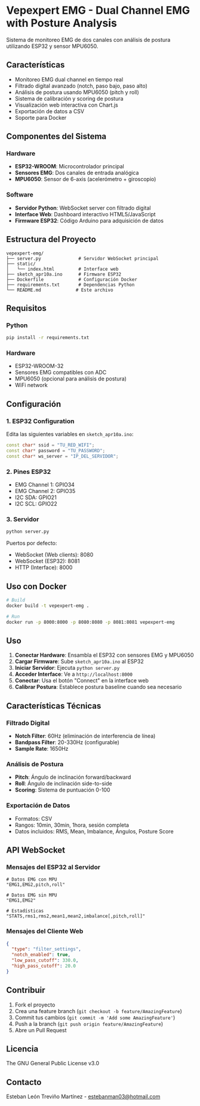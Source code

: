 # Vepexpert EMG - Dual Channel EMG with Posture Analysis

Sistema de monitoreo EMG de dos canales con análisis de postura utilizando ESP32 y sensor MPU6050.

## Características

-  Monitoreo EMG dual channel en tiempo real
-  Filtrado digital avanzado (notch, paso bajo, paso alto)
-  Análisis de postura usando MPU6050 (pitch y roll)
-  Sistema de calibración y scoring de postura
-  Visualización web interactiva con Chart.js
-  Exportación de datos a CSV
-  Soporte para Docker

## Componentes del Sistema

### Hardware
- **ESP32-WROOM**: Microcontrolador principal
- **Sensores EMG**: Dos canales de entrada analógica
- **MPU6050**: Sensor de 6-axis (acelerómetro + giroscopio)

### Software
- **Servidor Python**: WebSocket server con filtrado digital
- **Interface Web**: Dashboard interactivo HTML5/JavaScript
- **Firmware ESP32**: Código Arduino para adquisición de datos

## Estructura del Proyecto

```
vepexpert-emg/
├── server.py              # Servidor WebSocket principal
├── static/
│   └── index.html         # Interface web
├── sketch_apr10a.ino      # Firmware ESP32
├── Dockerfile             # Configuración Docker
├── requirements.txt       # Dependencias Python
└── README.md             # Este archivo
```

## Requisitos

### Python
```bash
pip install -r requirements.txt
```

### Hardware
- ESP32-WROOM-32
- Sensores EMG compatibles con ADC
- MPU6050 (opcional para análisis de postura)
- WiFi network

## Configuración

### 1. ESP32 Configuration
Edita las siguientes variables en `sketch_apr10a.ino`:
```cpp
const char* ssid = "TU_RED_WIFI";
const char* password = "TU_PASSWORD";
const char* ws_server = "IP_DEL_SERVIDOR";
```

### 2. Pines ESP32
- EMG Channel 1: GPIO34
- EMG Channel 2: GPIO35
- I2C SDA: GPIO21
- I2C SCL: GPIO22

### 3. Servidor
```bash
python server.py
```

Puertos por defecto:
- WebSocket (Web clients): 8080
- WebSocket (ESP32): 8081
- HTTP (Interface): 8000

## Uso con Docker

```bash
# Build
docker build -t vepexpert-emg .

# Run
docker run -p 8000:8000 -p 8080:8080 -p 8081:8081 vepexpert-emg
```

## Uso

1. **Conectar Hardware**: Ensambla el ESP32 con sensores EMG y MPU6050
2. **Cargar Firmware**: Sube `sketch_apr10a.ino` al ESP32
3. **Iniciar Servidor**: Ejecuta `python server.py`
4. **Acceder Interface**: Ve a `http://localhost:8000`
5. **Conectar**: Usa el botón "Connect" en la interface web
6. **Calibrar Postura**: Establece postura baseline cuando sea necesario

## Características Técnicas

### Filtrado Digital
- **Notch Filter**: 60Hz (eliminación de interferencia de línea)
- **Bandpass Filter**: 20-330Hz (configurable)
- **Sample Rate**: 1650Hz

### Análisis de Postura
- **Pitch**: Ángulo de inclinación forward/backward
- **Roll**: Ángulo de inclinación side-to-side
- **Scoring**: Sistema de puntuación 0-100

### Exportación de Datos
- Formatos: CSV
- Rangos: 10min, 30min, 1hora, sesión completa
- Datos incluidos: RMS, Mean, Imbalance, Ángulos, Posture Score

## API WebSocket

### Mensajes del ESP32 al Servidor
```
# Datos EMG con MPU
"EMG1,EMG2,pitch,roll"

# Datos EMG sin MPU
"EMG1,EMG2"

# Estadísticas
"STATS,rms1,rms2,mean1,mean2,imbalance[,pitch,roll]"
```

### Mensajes del Cliente Web
```json
{
  "type": "filter_settings",
  "notch_enabled": true,
  "low_pass_cutoff": 330.0,
  "high_pass_cutoff": 20.0
}
```

## Contribuir

1. Fork el proyecto
2. Crea una feature branch (`git checkout -b feature/AmazingFeature`)
3. Commit tus cambios (`git commit -m 'Add some AmazingFeature'`)
4. Push a la branch (`git push origin feature/AmazingFeature`)
5. Abre un Pull Request

## Licencia

The GNU General Public License v3.0

## Contacto

Esteban León Treviño Martínez - estebanman03@hotmail.com
